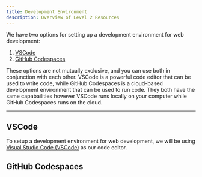 ```yaml
---
title: Development Environment
description: Overview of Level 2 Resources
---
```


We have two options for setting up a development environment for web development:

1. [VSCode](#VSCode)
2. [GitHub Codespaces](#GitHub-Codespaces)

These options are not mutually exclusive, and you can use both in conjunction with each other. VSCode is a powerful code editor that can be used to write code, while GitHub Codespaces is a cloud-based development environment that can be used to run code. They both have the same capabailities however VSCode runs locally on your computer while GitHub Codespaces runs on the cloud.

---



## VSCode

To setup a development environment for web development, we will be using [Visual Studio Code (VSCode)](https://code.visualstudio.com/) as our code editor.

## GitHub Codespaces
